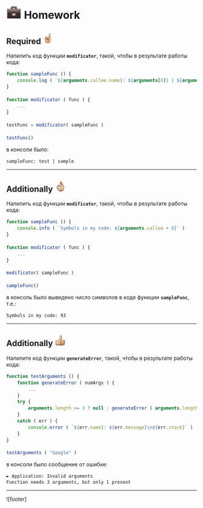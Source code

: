 [hw-40]: https://raw.githubusercontent.com/garevna/a-level-js-lessons/master/ico/briefcase-40.png
[point-30]: https://raw.githubusercontent.com/garevna/a-level-js-lessons/master/ico/point_up-30.png
[ok-30]: https://raw.githubusercontent.com/garevna/a-level-js-lessons/master/ico/ok-30.png
[super-30]: https://raw.githubusercontent.com/garevna/a-level-js-lessons/master/ico/super-30.png


# ![hw-40] Homework

## Required ![point-30]

Напилить код функции **`modificator`**, такой, чтобы в результате работы кода:

```javascript
function sampleFunc () {
    console.log ( `${arguments.callee.name}: ${arguments[0]} | ${arguments[1]}` )
}

function modificator ( func ) {
    ...
}

testFunc = modificator( sampleFunc )

testFunc()
```

в консоли было:

```
sampleFunc: test | sample
```

______________________________________________________________________________

## Additionally ![ok-30]

Напилить код функции **`modificator`**, такой, чтобы в результате работы кода:

```javascript
function sampleFunc () {
    console.info ( `Symbols in my code: ${arguments.callee + 0}` )
}

function modificator ( func ) {
    ...
}

modificator( sampleFunc )

sampleFunc()
```

в консоль было выведено число символов в коде функции **`sampleFunc`**, т.е.:

```
Symbols in my code: 93
```

______________________________________________________________________________

## Additionally ![super-30]

Напилите код функции **`generateError`**, такой, чтобы в результате работы кода:

```javascript
function testArguments () {
    function generateError ( numArgs ) {
        ...
    }
    try {
        arguments.length >= 3 ? null : generateError ( arguments.length )
    }
    catch ( err ) {
        console.error ( `${err.name}: ${err.message}\n${err.stack}` )
    }
}

testArguments ( "Google" )
```

в консоли было сообщение от ошибке:

```
► Application: Invalid arguments
Function needs 3 arguments, but only 1 present
```

_________________________________________________________________________

![footer]
